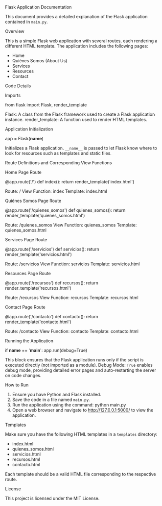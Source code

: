 Flask Application Documentation

This document provides a detailed explanation of the Flask application contained in `main.py`.

Overview

This is a simple Flask web application with several routes, each rendering a different HTML template. The application includes the following pages:
- Home
- Quiénes Somos (About Us)
- Services
- Resources
- Contact

Code Details

Imports

from flask import Flask, render_template

Flask: A class from the Flask framework used to create a Flask application instance.
render_template: A function used to render HTML templates.

Application Initialization

app = Flask(__name__)

Initializes a Flask application. `__name__` is passed to let Flask know where to look for resources such as templates and static files.

Route Definitions and Corresponding View Functions

Home Page Route

@app.route('/')
def index():
    return render_template('index.html')

Route: /
View Function: index
Template: index.html

Quiénes Somos Page Route

@app.route('/quienes_somos')
def quienes_somos():
    return render_template('quienes_somos.html')

Route: /quienes_somos
View Function: quienes_somos
Template: quienes_somos.html

Services Page Route

@app.route('/servicios')
def servicios():
    return render_template('servicios.html')

Route: /servicios
View Function: servicios
Template: servicios.html

Resources Page Route

@app.route('/recursos')
def recursos():
    return render_template('recursos.html')

Route: /recursos
View Function: recursos
Template: recursos.html

Contact Page Route

@app.route('/contacto')
def contacto():
    return render_template('contacto.html')

Route: /contacto
View Function: contacto
Template: contacto.html

Running the Application

if __name__ == '__main__':
    app.run(debug=True)

This block ensures that the Flask application runs only if the script is executed directly (not imported as a module).
Debug Mode: `True` enables debug mode, providing detailed error pages and auto-restarting the server on code changes.

How to Run

1. Ensure you have Python and Flask installed.
2. Save the code in a file named `main.py`.
3. Run the application using the command:
   python main.py
4. Open a web browser and navigate to http://127.0.0.1:5000/ to view the application.

Templates

Make sure you have the following HTML templates in a `templates` directory:

- index.html
- quienes_somos.html
- servicios.html
- recursos.html
- contacto.html

Each template should be a valid HTML file corresponding to the respective route.

License

This project is licensed under the MIT License.
